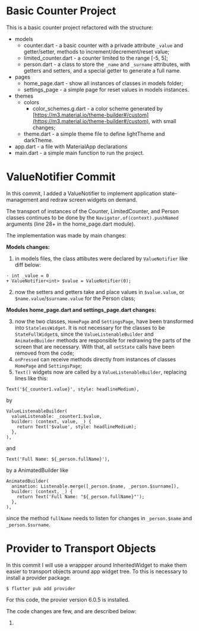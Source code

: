 # Basic Counter Project

This is a basic counter project refactored with the structure:

- models
  - counter.dart - a basic counter with a privade attribute `_value` and getter/setter, methods to increment/decrement/reset value;
  - limited_counter.dart - a counter limited to the range [-5, 5];
  - person.dart - a class to store the `_name` and `_surname` attributes, with getters and setters, and a special getter to generate a full name.
- pages
  - home_page.dart - show all instances of classes in models folder;
  - settings_page - a simple page for reset values in models instances.
- themes
  - colors
    - color_schemes.g.dart - a color scheme generated by [https://m3.material.io/theme-builder#/custom](https://m3.material.io/theme-builder#/custom), with small changes;
  - theme.dart - a simple theme file to define lightTheme and darkTheme.
- app.dart - a file with MaterialApp declarations
- main.dart - a simple main function to run the project.


# ValueNotifier Commit

In this commit, I added a ValueNotifier to implement application state-management and redraw screen widgets on demand.

The transport of instances of the Counter, LimitedCounter, and Person classes continues to be done by the `Navigator.of(context).pushNamed` arguments (line 28+ in the home_page.dart module).

The implementation was made by main changes:

**Models changes:**
1. in models files, the class attibutes were declared by `ValueNotifier` like diff below:
```
- int _value = 0
+ ValueNotifier<int> $value = ValueNotifier(0);
```
2. now the setters and getters take and place values in `$value.value`, or `$name.value`/`$surname.value` for the Person class;

**Modules home_page.dart and settings_page.dart changes:**

3. now the two classes, `HomePage` and `SettingsPage`, have been transformed into `StatelessWidget`. It is not necessary for the classes to be `StateFullWidget`s, since the `ValueListenableBuilder` and `AnimatedBuilder` methods are responsible for redrawing the parts of the screen that are necessary. With that, all `setState` calls have been removed from the code;
4. `onPressed` can receive methods directly from instances of classes `HomePage` and `SettingsPage`;
5. `Text()` widgets now are called by a `ValueListenableBuilder`, replacing lines like this:
```
Text('${_counter1.value}', style: headlineMedium),
```
by 
```
ValueListenableBuilder(
  valueListenable: _counter1.$value,
  builder: (context, value, _) {
    return Text('$value', style: headlineMedium);
  },
),
```
and 
```
Text('Full Name: ${_person.fullName}'),
```
by a AnimatedBuilder like
```
AnimatedBuilder(
  animation: Listenable.merge([_person.$name, _person.$surname]),
  builder: (context, _) {
    return Text('Full Name: "${_person.fullName}"');
  },
),
```
since the method `fullName` needs to listen for changes in `_person.$name` and `_person.$surname`.


# Provider to Transport Objects

In this commit I will use a wrappper around InheritedWidget to make them easier to transport objects around app widget tree. To this is necessary to install a provider package.

```
$ flutter pub add provider
```

For this code, the provier version 6.0.5 is installed.

The code changes are few, and are described below:

1. 